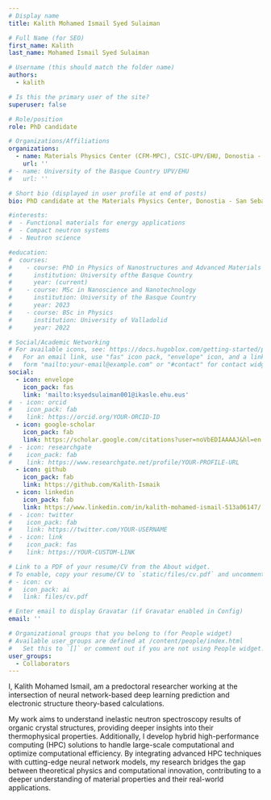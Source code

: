 ```yaml
---
# Display name
title: Kalith Mohamed Ismail Syed Sulaiman

# Full Name (for SEO)
first_name: Kalith
last_name: Mohamed Ismail Syed Sulaiman

# Username (this should match the folder name)
authors:
  - kalith

# Is this the primary user of the site?
superuser: false

# Role/position
role: PhD candidate

# Organizations/Affiliations
organizations:
  - name: Materials Physics Center (CFM-MPC), CSIC-UPV/EHU, Donostia - San Sebastián
    url: ''
# - name: University of the Basque Country UPV/EHU
#   url: ''

# Short bio (displayed in user profile at end of posts)
bio: PhD candidate at the Materials Physics Center, Donostia - San Sebastián.

#interests:
#  - Functional materials for energy applications
#  - Compact neutron systems
#  - Neutron science

#education:
#  courses:
#    - course: PhD in Physics of Nanostructures and Advanced Materials
#      institution: University ofthe Basque Country
#      year: (current)
#    - course: MSc in Nanoscience and Nanotechnology
#      institution: University of the Basque Country
#      year: 2023
#    - course: BSc in Physics
#      institution: University of Valladolid
#      year: 2022

# Social/Academic Networking
# For available icons, see: https://docs.hugoblox.com/getting-started/page-builder/#icons
#   For an email link, use "fas" icon pack, "envelope" icon, and a link in the
#   form "mailto:your-email@example.com" or "#contact" for contact widget.
social:
  - icon: envelope
    icon_pack: fas
    link: 'mailto:ksyedsulaiman001@ikasle.ehu.eus'
#  - icon: orcid
#    icon_pack: fab
#    link: https://orcid.org/YOUR-ORCID-ID
  - icon: google-scholar
    icon_pack: fab
    link: https://scholar.google.com/citations?user=noVbEDIAAAAJ&hl=en
#  - icon: researchgate
#    icon_pack: fab
#    link: https://www.researchgate.net/profile/YOUR-PROFILE-URL
  - icon: github
    icon_pack: fab
    link: https://github.com/Kalith-Ismaik
  - icon: linkedin
    icon_pack: fab
    link: https://www.linkedin.com/in/kalith-mohamed-ismail-513a06147/
#  - icon: twitter
#    icon_pack: fab
#    link: https://twitter.com/YOUR-USERNAME
#  - icon: link
#    icon_pack: fas
#    link: https://YOUR-CUSTOM-LINK

# Link to a PDF of your resume/CV from the About widget.
# To enable, copy your resume/CV to `static/files/cv.pdf` and uncomment the lines below.
# - icon: cv
#   icon_pack: ai
#   link: files/cv.pdf

# Enter email to display Gravatar (if Gravatar enabled in Config)
email: ''

# Organizational groups that you belong to (for People widget)
# Available user_groups are defined at /content/people/index.html
#   Set this to `[]` or comment out if you are not using People widget.
user_groups:
  - Collaborators
---
```


I, Kalith Mohamed Ismail, am a predoctoral researcher working at the intersection of neural network-based deep learning prediction and electronic structure theory-based calculations.

My work aims to understand inelastic neutron spectroscopy results of organic crystal structures, providing deeper insights into their thermophysical properties.
Additionally, I develop hybrid high-performance computing (HPC) solutions to handle large-scale computational and optimize computational efficiency.
By integrating advanced HPC techniques with cutting-edge neural network models, my research bridges the gap between theoretical physics and computational innovation, contributing to a deeper understanding of material properties and their real-world applications.
